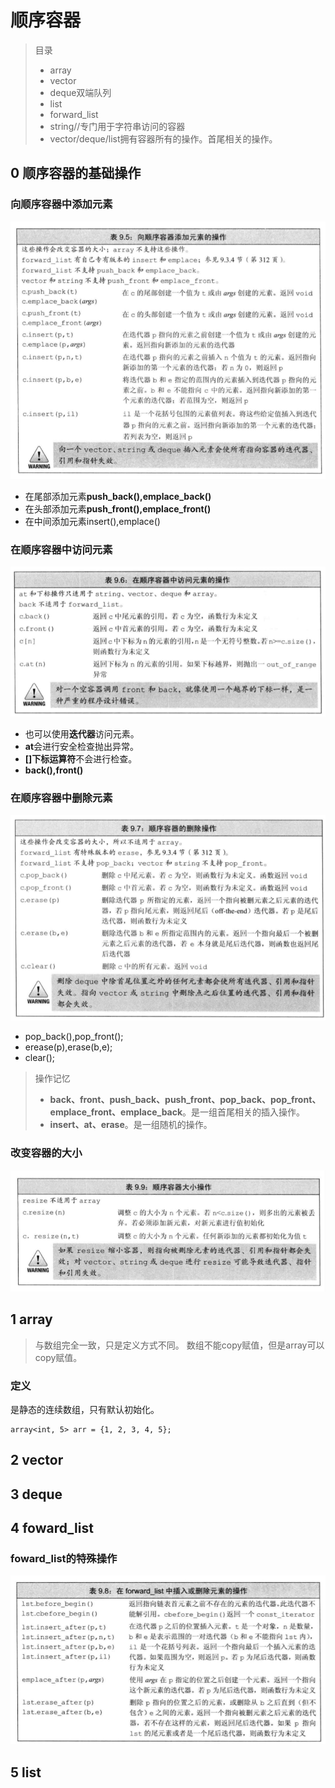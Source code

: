 # 顺序容器

> 目录
> * array
> * vector
> * deque双端队列
> * list
> * forward_list
> * string//专门用于字符串访问的容器
> * vector/deque/list拥有容器所有的操作。首尾相关的操作。
## 0 顺序容器的基础操作

### 向顺序容器中添加元素

![](image/2021-03-05-20-37-12.png)

* 在尾部添加元素**push_back(),emplace_back()**
* 在头部添加元素**push_front(),emplace_front()**
* 在中间添加元素insert(),emplace()


### 在顺序容器中访问元素

![](image/2021-03-05-20-40-51.png)

* 也可以使用**迭代器**访问元素。
* **at**会进行安全检查抛出异常。
* **[]下标运算符**不会进行检查。
* **back(),front()**

### 在顺序容器中删除元素

![](image/2021-03-05-20-42-30.png)

* pop_back(),pop_front();
* erease(p),erase(b,e);
* clear();

> 操作记忆
> * **back、front、push_back、push_front、pop_back、pop_front、emplace_front、emplace_back**。是一组首尾相关的插入操作。
> * **insert、at、erase**。是一组随机的操作。




### 改变容器的大小

![](image/2021-03-05-20-56-47.png)


## 1 array
> 与数组完全一致，只是定义方式不同。
> 数组不能copy赋值，但是array可以copy赋值。

### 定义
是静态的连续数组，只有默认初始化。
```
array<int, 5> arr = {1, 2, 3, 4, 5};
```

## 2 vector

## 3 deque

## 4 foward_list
### foward_list的特殊操作

![](image/2021-03-05-20-54-47.png)
## 5 list
